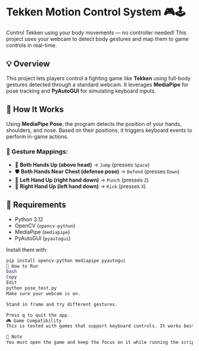 # Tekken Motion Control System 🎮🕹️

Control Tekken using your body movements — no controller needed! This project uses your webcam to detect body gestures and map them to game controls in real-time.

## 💡 Overview
This project lets players control a fighting game like **Tekken** using full-body gestures detected through a standard webcam. It leverages **MediaPipe** for pose tracking and **PyAutoGUI** for simulating keyboard inputs.

## 🧠 How It Works
Using **MediaPipe Pose**, the program detects the position of your hands, shoulders, and nose. Based on their positions, it triggers keyboard events to perform in-game actions.

### 🤸 Gesture Mappings:
- 🙌 **Both Hands Up (above head)** → `Jump` (presses `Space`)
- 🛡️ **Both Hands Near Chest (defense pose)** → `Defend` (presses `Down`)
- 👊 **Left Hand Up (right hand down)** → `Punch` (presses `Z`)
- 🦵 **Right Hand Up (left hand down)** → `Kick` (presses `X`)

## 🧰 Requirements
- Python 3.12
- OpenCV (`opencv-python`)
- MediaPipe (`mediapipe`)
- PyAutoGUI (`pyautogui`)

Install them with:
```bash
pip install opencv-python mediapipe pyautogui
🚀 How to Run
bash
Copy
Edit
python pose_test.py
Make sure your webcam is on.

Stand in frame and try different gestures.

Press q to quit the app.
🎮 Game Compatibility
This is tested with games that support keyboard controls. It works best with emulators or PC games where you can map actions to keys (Space, Z, X, Down). It does not directly connect to Tekken or other paid games.

📌 Note
You must open the game and keep the focus on it while running the script so that PyAutoGUI inputs are registered.
